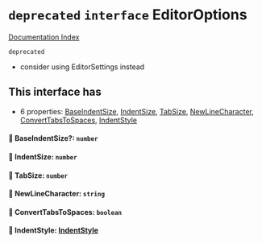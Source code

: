 # `deprecated` `interface` EditorOptions

[Documentation Index](../README.md)

`deprecated`

- consider using EditorSettings instead

## This interface has

- 6 properties:
[BaseIndentSize](#-baseindentsize-number),
[IndentSize](#-indentsize-number),
[TabSize](#-tabsize-number),
[NewLineCharacter](#-newlinecharacter-string),
[ConvertTabsToSpaces](#-converttabstospaces-boolean),
[IndentStyle](#-indentstyle-indentstyle)


#### 📄 BaseIndentSize?: `number`



#### 📄 IndentSize: `number`



#### 📄 TabSize: `number`



#### 📄 NewLineCharacter: `string`



#### 📄 ConvertTabsToSpaces: `boolean`



#### 📄 IndentStyle: [IndentStyle](../enum.IndentStyle/README.md)



